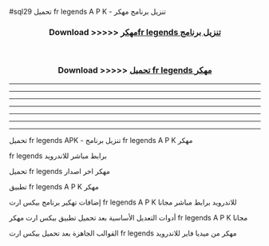 #sql29 تحميل fr legends  A P K - تنزيل برنامج مهكر



<div align="center">
<h3>Download >>>>> <a href="https://runaway1.web.app/?sq=fr legends ">مهكرfr legends  تنزيل برنامج</a></h3><br>

<h3>Download >>>>> <a href="https://runaway1.web.app/?sq=fr legends ">تحميل fr legends  مهكر</a></h3>
</div>


----------------------------------------------------------

----------------------------------------------------------

----------------------------------------------------------

----------------------------------------------------------

----------------------------------------------------------

----------------------------------------------------------

----------------------------------------------------------

تحميل fr legends  APK - تنزيل برنامج fr legends  A P K مهكر

fr legends  برابط مباشر للاندرويد

تحميل fr legends  مهكر اخر اصدار

تطبيق fr legends  A P K مهكر

إضافات تهكير برنامج بيكس ارت fr legends  A P K للاندرويد برابط مباشر مجانا

أدوات التعديل الأساسية بعد تحميل تطبيق بيكس ارت مهكر fr legends  A P K مجانا

القوالب الجاهزة بعد تحميل بيكس ارت fr legends  مهكر من ميديا فاير للاندرويد


